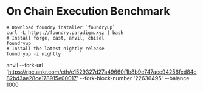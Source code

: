 # On Chain Execution Benchmark
```shell
# Download foundry installer `foundryup`
curl -L https://foundry.paradigm.xyz | bash
# Install forge, cast, anvil, chisel
foundryup
# Install the latest nightly release
foundryup -i nightly
```


anvil --fork-url 'https://rpc.ankr.com/eth/e1529327d27a49660f1b8b9e747aec94256fcd84c82bd3ae28ce178915e00017' --fork-block-number '22636495' --balance 1000